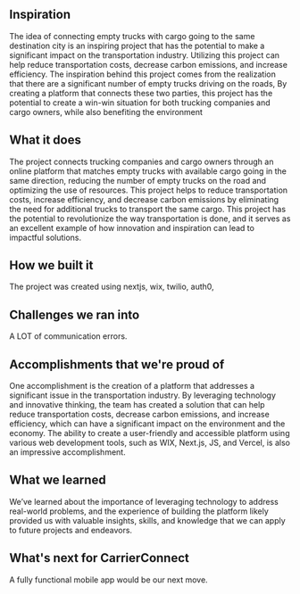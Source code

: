 ## Inspiration

The idea of connecting empty trucks with cargo going to the same destination city is an inspiring project that has the potential to make a significant impact on the transportation industry. Utilizing this project can help reduce transportation costs, decrease carbon emissions, and increase efficiency. The inspiration behind this project comes from the realization that there are a significant number of empty trucks driving on the roads, By creating a platform that connects these two parties, this project has the potential to create a win-win situation for both trucking companies and cargo owners, while also benefiting the environment

## What it does

The project connects trucking companies and cargo owners through an online platform that matches empty trucks with available cargo going in the same direction, reducing the number of empty trucks on the road and optimizing the use of resources. This project helps to reduce transportation costs, increase efficiency, and decrease carbon emissions by eliminating the need for additional trucks to transport the same cargo. This project has the potential to revolutionize the way transportation is done, and it serves as an excellent example of how innovation and inspiration can lead to impactful solutions.

## How we built it

The project was created using nextjs, wix, twilio, auth0, 

## Challenges we ran into

A LOT of communication errors.

## Accomplishments that we're proud of

One accomplishment is the creation of a platform that addresses a significant issue in the transportation industry. By leveraging technology and innovative thinking, the team has created a solution that can help reduce transportation costs, decrease carbon emissions, and increase efficiency, which can have a significant impact on the environment and the economy. The ability to create a user-friendly and accessible platform using various web development tools, such as WIX, Next.js, JS, and Vercel, is also an impressive accomplishment.

## What we learned

We’ve learned about the importance of leveraging technology to address real-world problems, and the experience of building the platform likely provided us with valuable insights, skills, and knowledge that we can apply to future projects and endeavors.


## What's next for CarrierConnect

A fully functional mobile app would be our next move.
